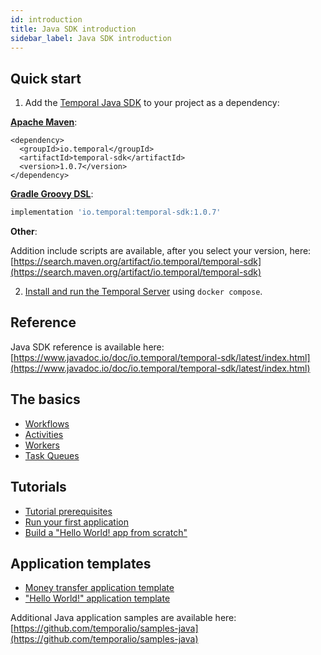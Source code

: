 ```yaml
---
id: introduction
title: Java SDK introduction
sidebar_label: Java SDK introduction
---
```


## Quick start

1. Add the [Temporal Java SDK](https://github.com/temporalio/sdk-java) to your project as a dependency:

**[Apache Maven](https://maven.apache.org/)**:

```maven
<dependency>
  <groupId>io.temporal</groupId>
  <artifactId>temporal-sdk</artifactId>
  <version>1.0.7</version>
</dependency>
```

**[Gradle Groovy DSL](https://gradle.org/)**:

```groovy
implementation 'io.temporal:temporal-sdk:1.0.7'
```

**Other**:

Addition include scripts are available, after you select your version, here: [https://search.maven.org/artifact/io.temporal/temporal-sdk](https://search.maven.org/artifact/io.temporal/temporal-sdk)

2. [Install and run the Temporal Server](/docs/server/quick-install) using `docker compose`.


## Reference

Java SDK reference is available here: [https://www.javadoc.io/doc/io.temporal/temporal-sdk/latest/index.html](https://www.javadoc.io/doc/io.temporal/temporal-sdk/latest/index.html)

## The basics

- [Workflows](/docs/java/workflows)
- [Activities](/docs/java/activities)
- [Workers](/docs/java/workers)
- [Task Queues](/docs/java/task-queues)


## Tutorials

- [Tutorial prerequisites](/docs/java/tutorial-prerequisites)
- [Run your first application](/docs/java/run-your-first-app-tutorial)
- [Build a "Hello World! app from scratch"](/docs/java/hello-world-tutorial)

## Application templates

- [Money transfer application template](https://github.com/temporalio/money-transfer-project-template-java)
- ["Hello World!" application template](https://github.com/temporalio/hello-world-project-template-java)

Additional Java application samples are available here: [https://github.com/temporalio/samples-java](https://github.com/temporalio/samples-java)
